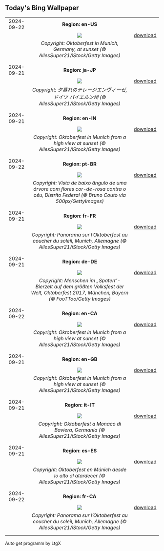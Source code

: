 ## Today's Bing Wallpaper
|      |      |      |
| :----: | :----: | :----: |
|2024-09-22|**Region: en-US**||
||![](https://www.bing.com/th?id=OHR.MunichBeerfest_EN-US3708656793_UHD.jpg&pid=hp&w=1152&h=648&rs=1&c=4)| [download](https://www.bing.com/th?id=OHR.MunichBeerfest_EN-US3708656793_UHD.jpg)|
||*Copyright: Oktoberfest in Munich, Germany, at sunset (© AllesSuper21/iStock/Getty Images)*
||
|||
|2024-09-21|**Region: ja-JP**||
||![](https://www.bing.com/th?id=OHR.MunichBeerfest_JA-JP0799044795_UHD.jpg&pid=hp&w=1152&h=648&rs=1&c=4)| [download](https://www.bing.com/th?id=OHR.MunichBeerfest_JA-JP0799044795_UHD.jpg)|
||*Copyright: 夕暮れのテレージエンヴィーゼ, ドイツ バイエルン州 (© AllesSuper21/iStock/Getty Images)*
||
|||
|2024-09-21|**Region: en-IN**||
||![](https://www.bing.com/th?id=OHR.MunichBeerfest_EN-IN6726777088_UHD.jpg&pid=hp&w=1152&h=648&rs=1&c=4)| [download](https://www.bing.com/th?id=OHR.MunichBeerfest_EN-IN6726777088_UHD.jpg)|
||*Copyright: Oktoberfest in Munich from a high view at sunset (© AllesSuper21/iStock/Getty Images)*
||
|||
|2024-09-22|**Region: pt-BR**||
||![](https://www.bing.com/th?id=OHR.DiadaArvore_PT-BR9942268995_UHD.jpg&pid=hp&w=1152&h=648&rs=1&c=4)| [download](https://www.bing.com/th?id=OHR.DiadaArvore_PT-BR9942268995_UHD.jpg)|
||*Copyright: Vista de baixo ângulo de uma árvore com flores cor-de-rosa contra o céu, Distrito Federal (© Bruno Couto via 500px/GettyImages)*
||
|||
|2024-09-21|**Region: fr-FR**||
||![](https://www.bing.com/th?id=OHR.MunichBeerfest_FR-FR4864726596_UHD.jpg&pid=hp&w=1152&h=648&rs=1&c=4)| [download](https://www.bing.com/th?id=OHR.MunichBeerfest_FR-FR4864726596_UHD.jpg)|
||*Copyright: Panorama sur l’Oktoberfest au coucher du soleil, Munich, Allemagne (© AllesSuper21/iStock/Getty Images)*
||
|||
|2024-09-21|**Region: de-DE**||
||![](https://www.bing.com/th?id=OHR.SpatenBeerTent_DE-DE4425745255_UHD.jpg&pid=hp&w=1152&h=648&rs=1&c=4)| [download](https://www.bing.com/th?id=OHR.SpatenBeerTent_DE-DE4425745255_UHD.jpg)|
||*Copyright: Menschen im „Spaten“-Bierzelt auf dem größten Volksfest der Welt, Oktoberfest 2017, München, Bayern (© FooTToo/Getty Images)*
||
|||
|2024-09-22|**Region: en-CA**||
||![](https://www.bing.com/th?id=OHR.MunichBeerfest_EN-CA0865675708_UHD.jpg&pid=hp&w=1152&h=648&rs=1&c=4)| [download](https://www.bing.com/th?id=OHR.MunichBeerfest_EN-CA0865675708_UHD.jpg)|
||*Copyright: Oktoberfest in Munich from a high view at sunset (© AllesSuper21/iStock/Getty Images)*
||
|||
|2024-09-21|**Region: en-GB**||
||![](https://www.bing.com/th?id=OHR.MunichBeerfest_EN-GB0671591824_UHD.jpg&pid=hp&w=1152&h=648&rs=1&c=4)| [download](https://www.bing.com/th?id=OHR.MunichBeerfest_EN-GB0671591824_UHD.jpg)|
||*Copyright: Oktoberfest in Munich from a high view at sunset (© AllesSuper21/iStock/Getty Images)*
||
|||
|2024-09-21|**Region: it-IT**||
||![](https://www.bing.com/th?id=OHR.MunichBeerfest_IT-IT3943225360_UHD.jpg&pid=hp&w=1152&h=648&rs=1&c=4)| [download](https://www.bing.com/th?id=OHR.MunichBeerfest_IT-IT3943225360_UHD.jpg)|
||*Copyright: Oktoberfest a Monaco di Baviera, Germania (© AllesSuper21/iStock/Getty Images)*
||
|||
|2024-09-21|**Region: es-ES**||
||![](https://www.bing.com/th?id=OHR.MunichBeerfest_ES-ES5226807539_UHD.jpg&pid=hp&w=1152&h=648&rs=1&c=4)| [download](https://www.bing.com/th?id=OHR.MunichBeerfest_ES-ES5226807539_UHD.jpg)|
||*Copyright: Oktoberfest en Múnich desde lo alto al atardecer (© AllesSuper21/iStock/Getty Images)*
||
|||
|2024-09-22|**Region: fr-CA**||
||![](https://www.bing.com/th?id=OHR.MunichBeerfest_FR-CA5538075531_UHD.jpg&pid=hp&w=1152&h=648&rs=1&c=4)| [download](https://www.bing.com/th?id=OHR.MunichBeerfest_FR-CA5538075531_UHD.jpg)|
||*Copyright: Panorama sur l’Oktoberfest au coucher du soleil, Munich, Allemagne (© AllesSuper21/iStock/Getty Images)*
||
|||

Auto get programm by LtgX
